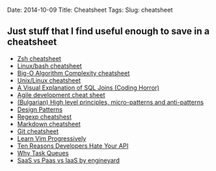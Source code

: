 Date: 2014-10-09
Title: Cheatsheet
Tags:
Slug: cheatsheet

## Just stuff that I find useful enough to save in a cheatsheet

* [Zsh cheatsheet](https://github.com/robbyrussell/oh-my-zsh/wiki/Cheatsheet)
* [Linux/bash cheatsheet](http://cli.learncodethehardway.org/bash_cheat_sheet.pdf)
* [Big-O Algorithm Complexity cheatsheet](http://bigocheatsheet.com/)
* [Unix/Linux cheatsheet](http://cheatsheetworld.com/programming/unix-linux-cheat-sheet/)
* [A Visual Explanation of SQL Joins (Coding Horror)](http://blog.codinghorror.com/a-visual-explanation-of-sql-joins/)
* [Agile development cheat sheet](http://cheatsheetworld.com/programming/agile-development-cheat-sheet/)
* [(Bulgarian) High level principles, micro-patterns and anti-patterns](http://www.slideshare.net/HackBulgaria/high-level-principles-micropatterns-and-antipatterns)
* [Design Patterns](http://sourcemaking.com/design_patterns)
* [Regexp cheatshest](http://www.cheatography.com/davechild/cheat-sheets/regular-expressions/)
* [Markdown cheatsheet](https://github.com/adam-p/markdown-here/wiki/Markdown-Cheatsheet)
* [Git cheatsheet](http://scotch.io/bar-talk/git-cheat-sheet)
* [Learn Vim Progressively](http://yannesposito.com/Scratch/en/blog/Learn-Vim-Progressively/)
* [Ten Reasons Developers Hate Your
API](http://www.slideshare.net/jmusser/ten-reasons-developershateyourapi)
* [Why Task
Queues](http://www.slideshare.net/bryanhelmig/task-queues-comorichweb-12962619)
* [SaaS vs Paas vs IaaS by engineyard](https://www.engineyard.com/platform-as-a-service1)

